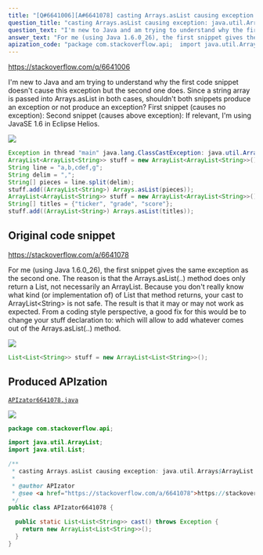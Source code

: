 ```yaml
---
title: "[Q#6641006][A#6641078] casting Arrays.asList causing exception: java.util.Arrays$ArrayList cannot be cast to java.util.ArrayList"
question_title: "casting Arrays.asList causing exception: java.util.Arrays$ArrayList cannot be cast to java.util.ArrayList"
question_text: "I'm new to Java and am trying to understand why the first code snippet doesn't cause this exception but the second one does.  Since a string array is passed into Arrays.asList in both cases, shouldn't both snippets produce an exception or not produce an exception? First snippet (causes no exception): Second snippet (causes above exception): If relevant, I'm using JavaSE 1.6 in Eclipse Helios."
answer_text: "For me (using Java 1.6.0_26), the first snippet gives the same exception as the second one. The reason is that the Arrays.asList(..) method does only return a List, not necessarily an ArrayList. Because you don't really know what kind (or implementation of) of List that method returns, your cast to ArrayList<String> is not safe. The result is that it may or may not work as expected. From a coding style perspective, a good fix for this would be to change your stuff declaration to: which will allow to add whatever comes out of the Arrays.asList(..) method."
apization_code: "package com.stackoverflow.api;  import java.util.ArrayList; import java.util.List;  /**  * casting Arrays.asList causing exception: java.util.Arrays$ArrayList cannot be cast to java.util.ArrayList  *  * @author APIzator  * @see <a href=\"https://stackoverflow.com/a/6641078\">https://stackoverflow.com/a/6641078</a>  */ public class APIzator6641078 {    public static List<List<String>> cast() throws Exception {     return new ArrayList<List<String>>();   } }"
---
```


https://stackoverflow.com/q/6641006

I&#x27;m new to Java and am trying to understand why the first code snippet doesn&#x27;t cause this exception but the second one does.  Since a string array is passed into Arrays.asList in both cases, shouldn&#x27;t both snippets produce an exception or not produce an exception?
First snippet (causes no exception):
Second snippet (causes above exception):
If relevant, I&#x27;m using JavaSE 1.6 in Eclipse Helios.


<div class="code-logo"><img src="/stackoverflow.png" /></div>

```java
Exception in thread "main" java.lang.ClassCastException: java.util.Arrays$ArrayList cannot be cast to java.util.ArrayList
ArrayList<ArrayList<String>> stuff = new ArrayList<ArrayList<String>>();
String line = "a,b,cdef,g";
String delim = ",";
String[] pieces = line.split(delim);
stuff.add((ArrayList<String>) Arrays.asList(pieces));
ArrayList<ArrayList<String>> stuff = new ArrayList<ArrayList<String>>();
String[] titles = {"ticker", "grade", "score"};
stuff.add((ArrayList<String>) Arrays.asList(titles));
```


## Original code snippet

https://stackoverflow.com/a/6641078

For me (using Java 1.6.0_26), the first snippet gives the same exception as the second one. The reason is that the Arrays.asList(..) method does only return a List, not necessarily an ArrayList. Because you don&#x27;t really know what kind (or implementation of) of List that method returns, your cast to ArrayList&lt;String&gt; is not safe. The result is that it may or may not work as expected. From a coding style perspective, a good fix for this would be to change your stuff declaration to:
which will allow to add whatever comes out of the Arrays.asList(..) method.

<div class="code-logo"><img src="/stackoverflow.png" /></div>

```java
List<List<String>> stuff = new ArrayList<List<String>>();
```

## Produced APIzation

[`APIzator6641078.java`](https://github.com/blind-papers/apization-temp-data/raw/main/search/APIzator6641078.java)

<div class="code-logo"><img src="/apizator.png" /></div>

```java
package com.stackoverflow.api;

import java.util.ArrayList;
import java.util.List;

/**
 * casting Arrays.asList causing exception: java.util.Arrays$ArrayList cannot be cast to java.util.ArrayList
 *
 * @author APIzator
 * @see <a href="https://stackoverflow.com/a/6641078">https://stackoverflow.com/a/6641078</a>
 */
public class APIzator6641078 {

  public static List<List<String>> cast() throws Exception {
    return new ArrayList<List<String>>();
  }
}

```